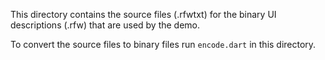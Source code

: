 This directory contains the source files (.rfwtxt) for the binary UI
descriptions (.rfw) that are used by the demo.

To convert the source files to binary files run `encode.dart` in this
directory.